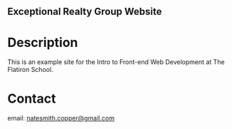 Exceptional Realty Group Website
---

# Description

This is an example site for the Intro to Front-end Web Development at The Flatiron School.

# Contact

email: natesmith.copper@gmail.com